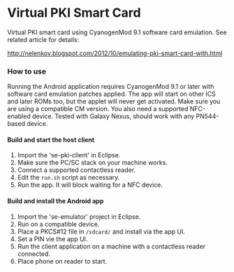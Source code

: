 Virtual PKI Smart Card
======================

Virtual PKI smart card using CyanogenMod 9.1 software card emulation. 
See related article for details: 

http://nelenkov.blogspot.com/2012/10/emulating-pki-smart-card-with.html

### How to use

Running the Android application requires CyanogenMod 9.1 or later 
with software card emulation patches applied. The app will start 
on other ICS and later ROMs too, but the applet will never get 
activated. Make sure you are using a compatible CM version. You 
also need a supported NFC-enabled device. Tested with Galaxy 
Nexus, should work with any PN544-based device.

#### Build and start the host client

1. Import the 'se-pki-client' in Eclipse.
2. Make sure the PC/SC stack on your machine works. 
3. Connect a supported contactless reader. 
4. Edit the `run.sh` script as necessary. 
5. Run the app. It will block waiting for a NFC device.

#### Build and install the Android app

1. Import the 'se-emulator' project in Eclipse.
2. Run on a compatible device.
3. Place a PKCS#12 file in `/sdcard/` and install via the app UI.
4. Set a PIN vie the app UI. 
5. Run the client application on a machine with a contactless 
reader connected. 
6. Place phone on reader to start. 



